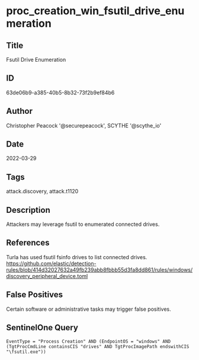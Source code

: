 # proc_creation_win_fsutil_drive_enumeration

## Title
Fsutil Drive Enumeration

## ID
63de06b9-a385-40b5-8b32-73f2b9ef84b6

## Author
Christopher Peacock '@securepeacock', SCYTHE '@scythe_io'

## Date
2022-03-29

## Tags
attack.discovery, attack.t1120

## Description
Attackers may leverage fsutil to enumerated connected drives.

## References
Turla has used fsutil fsinfo drives to list connected drives.
https://github.com/elastic/detection-rules/blob/414d32027632a49fb239abb8fbbb55d3fa8dd861/rules/windows/discovery_peripheral_device.toml

## False Positives
Certain software or administrative tasks may trigger false positives.

## SentinelOne Query
```
EventType = "Process Creation" AND (EndpointOS = "windows" AND (TgtProcCmdLine containsCIS "drives" AND TgtProcImagePath endswithCIS "\fsutil.exe"))

```